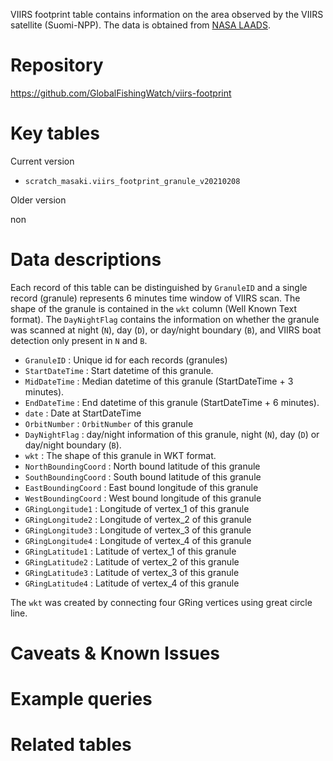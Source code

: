 
VIIRS footprint table contains information on the area observed by the VIIRS satellite (Suomi-NPP). The data is obtained from [NASA LAADS](https://ladsweb.modaps.eosdis.nasa.gov/archive/geoMetaJPSS/5110/NPP/).

# Repository

https://github.com/GlobalFishingWatch/viirs-footprint

# Key tables

Current version

- `scratch_masaki.viirs_footprint_granule_v20210208`


Older version

non



# Data descriptions

Each record of this table can be distinguished by `GranuleID` and a single record (granule) represents 6 minutes time window of VIIRS scan. The shape of the granule is contained in the `wkt` column (Well Known Text format). The `DayNightFlag` contains the information on whether the granule was scanned at night (`N`), day (`D`), or day/night boundary (`B`), and VIIRS boat detection only present in `N` and `B`. 


- `GranuleID` : Unique id for each records (granules)
- `StartDateTime` : Start datetime of this granule.
- `MidDateTime` : Median datetime of this granule (StartDateTime + 3 minutes).
- `EndDateTime` : End datetime of this granule (StartDateTime + 6 minutes).
- `date` : Date at StartDateTime
- `OrbitNumber` : `OrbitNumber` of this granule
- `DayNightFlag` : day/night information of this granule, night (`N`), day (`D`) or day/night boundary (`B`).
- `wkt` : The shape of this granule in WKT format.
- `NorthBoundingCoord` : North bound latitude of this granule
- `SouthBoundingCoord` : South bound latitude of this granule
- `EastBoundingCoord` : East bound longitude of this granule
- `WestBoundingCoord` : West bound longitude of this granule
- `GRingLongitude1` : Longitude of vertex_1 of this granule
- `GRingLongitude2` : Longitude of vertex_2 of this granule
- `GRingLongitude3` : Longitude of vertex_3 of this granule
- `GRingLongitude4` : Longitude of vertex_4 of this granule
- `GRingLatitude1` : Latitude of vertex_1 of this granule
- `GRingLatitude2` : Latitude of vertex_2 of this granule
- `GRingLatitude3` : Latitude of vertex_3 of this granule
- `GRingLatitude4` : Latitude of vertex_4 of this granule

The `wkt` was created by connecting four GRing vertices using great circle line.



# Caveats & Known Issues





# Example queries




# Related tables


